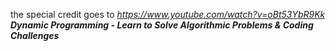 the special credit goes to *https://www.youtube.com/watch?v=oBt53YbR9Kk*
___Dynamic Programming - Learn to Solve Algorithmic Problems & Coding Challenges___
